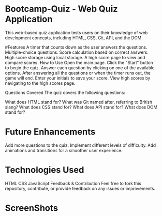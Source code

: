 # Bootcamp-Quiz - Web Quiz Application
This web-based quiz application tests users on their knowledge of web development concepts, including HTML, CSS, Git, API, and the DOM.

#Features
A timer that counts down as the user answers the questions.
Multiple-choice questions.
Score calculation based on correct answers.
High score storage using local storage.
A high score page to view and compare scores.
How to Use
Open the main page.
Click the "Start" button to begin the quiz.
Answer each question by clicking on one of the available options.
After answering all the questions or when the timer runs out, the game will end.
Enter your initials to save your score.
View high scores by navigating to the high scores page.

Questions Covered
The quiz covers the following questions:

What does HTML stand for?
What was Git named after, referring to British slang?
What does CSS stand for?
What does API stand for?
What does DOM stand for?

# Future Enhancements
Add more questions to the quiz.
Implement different levels of difficulty.
Add animations and transitions for a smoother user experience.

# Technologies Used
HTML
CSS
JavaScript
Feedback & Contribution
Feel free to fork this repository, contribute, or provide feedback on any issues or improvements.

# ScreenShots

